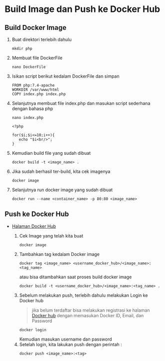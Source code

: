 # Build Image dan Push ke Docker Hub

## Build Docker Image

  1. Buat direktori terlebih dahulu
     ```
     mkdir php
     ```
  2. Membuat file DockerFile
     ```
     nano DockerFile
     ```
  3. Isikan script berikut kedalam DockerFile dan simpan
     ```
     FROM php:7.4-apache
     WORKDIR /var/www/html
     COPY index.php index.php
     ```
  4. Selanjutnya membuat file index.php dan masukan script sederhana dengan bahasa php
     ```
     nano index.php
     ```
     ```
     <?php
     
     for($i;$i<=10;i++){
        echo "$i<br/>";
     }
     ```
  5. Kemudian build file yang sudah dibuat
     ```
     docker build -t <image_name> .
     ```
  6. Jika sudah berhasil ter-build, kita cek imagenya
     ```
     docker image
     ```
  7. Selanjutnya run docker image yang sudah dibuat
     ```
     docker run --name <container_name> -p 80:80 <image_name>
     ```
     
## Push ke Docker Hub

* [Halaman Docker Hub](https://hub.docker.com/)

  1. Cek Image yang telah kita buat
     ```
     docker image
     ```
  2. Tambahkan tag kedalam Docker image
     ```
     docker tag <image_name> <username_docker_hub>/<image_name>:<tag_name>
     ```
     atau bisa ditambahkan saat proses build docker image
     ```
     docker build -t <username_docker_hub>/<image_name>:<tag_name> .
     ```
  3. Sebelum melakukan push, terlebih dahulu melakukan Login ke Docker hub
     > jika belum terdaftar bisa melakukan registrasi ke halaman [Docker hub](https://hub.docker.com/) dengan memasukan Docker ID, Email, dan Password
     ```
     docker login 
     ```
     Kemudian masukan username dan password
  4. Setelah login, kita lakukan push dengan perintah :
     ```
     docker push <image_name>:<tag>
     ```

